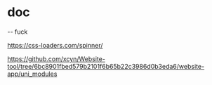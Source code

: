# doc
-- fuck

https://css-loaders.com/spinner/

https://github.com/xcyn/Website-tool/tree/6bc8901fbed579b2101f6b65b22c3986d0b3eda6/website-app/uni_modules